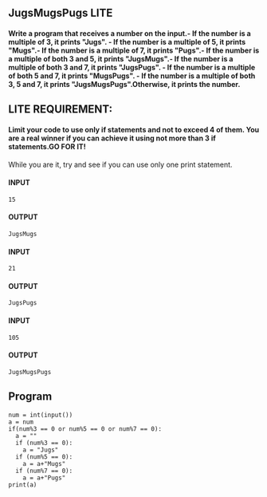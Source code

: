 ## JugsMugsPugs LITE
#### Write a program that receives a number on the input.- If the number is a multiple of 3, it prints "Jugs". - If the number is a multiple of 5, it prints "Mugs".- If the number is a multiple of 7, it prints "Pugs".- If the number is a multiple of both 3 and 5, it prints "JugsMugs".- If the number is a multiple of both 3 and 7, it prints "JugsPugs".  - If the number is a multiple of both 5 and 7, it prints "MugsPugs".  - If the number is a multiple of both 3, 5 and 7, it prints "JugsMugsPugs".Otherwise, it prints the number.
## LITE REQUIREMENT:
#### Limit your code to use only if statements and not to exceed 4 of them. You are a real winner if you can achieve it using not more than 3 if statements.GO FOR IT!  

While you are it, try and see if you can use only one print statement. 


#### INPUT
```
15
```
#### OUTPUT
```
JugsMugs
```
#### INPUT 
```
21
```
#### OUTPUT
```
JugsPugs
```


#### INPUT
```
105
```
#### OUTPUT 
```
JugsMugsPugs
```
## Program
```
num = int(input())
a = num
if(num%3 == 0 or num%5 == 0 or num%7 == 0):
  a = ""
  if (num%3 == 0):
    a = "Jugs"
  if (num%5 == 0):
    a = a+"Mugs"
  if (num%7 == 0):
    a = a+"Pugs"
print(a)
```
